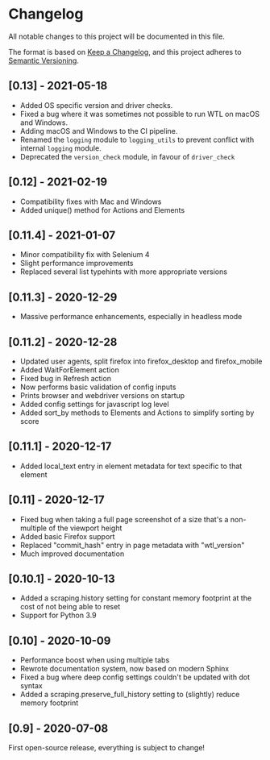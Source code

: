 # Changelog
All notable changes to this project will be documented in this file.

The format is based on [Keep a Changelog](https://keepachangelog.com/en/1.0.0/),
and this project adheres to [Semantic Versioning](https://semver.org/spec/v2.0.0.html).

## [0.13] - 2021-05-18
 - Added OS specific version and driver checks.
 - Fixed a bug where it was sometimes not possible to run WTL on macOS and Windows.
 - Adding macOS and Windows to the CI pipeline.
 - Renamed the `logging` module to `logging_utils` to prevent conflict with internal `logging` module.
 - Deprecated the `version_check` module, in favour of `driver_check`

## [0.12] - 2021-02-19
 - Compatibility fixes with Mac and Windows
 - Added unique() method for Actions and Elements

## [0.11.4] - 2021-01-07
- Minor compatibility fix with Selenium 4
- Slight performance improvements
- Replaced several list typehints with more appropriate versions

## [0.11.3] - 2020-12-29
- Massive performance enhancements, especially in headless mode

## [0.11.2] - 2020-12-28
- Updated user agents, split firefox into firefox_desktop and firefox_mobile
- Added WaitForElement action
- Fixed bug in Refresh action
- Now performs basic validation of config inputs
- Prints browser and webdriver versions on startup
- Added config settings for javascript log level
- Added sort_by methods to Elements and Actions to simplify sorting by score

## [0.11.1] - 2020-12-17
- Added local_text entry in element metadata for text specific to that element

## [0.11] - 2020-12-17
- Fixed bug when taking a full page screenshot of a size that's a non-multiple of the viewport height
- Added basic Firefox support
- Replaced "commit_hash" entry in page metadata with "wtl_version"
- Much improved documentation

## [0.10.1] - 2020-10-13
- Added a scraping.history setting for constant memory footprint at the cost of not being able to reset
- Support for Python 3.9

## [0.10] - 2020-10-09
- Performance boost when using multiple tabs
- Rewrote documentation system, now based on modern Sphinx
- Fixed a bug where deep config settings couldn't be updated with dot syntax
- Added a scraping.preserve_full_history setting to (slightly) reduce memory footprint

## [0.9] - 2020-07-08
First open-source release, everything is subject to change!
